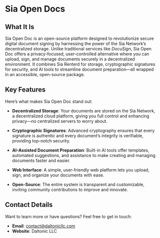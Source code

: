 # Sia Open Docs

## What It Is
Sia Open Doc is an open-source platform designed to revolutionize secure digital document signing by harnessing the power of the Sia Network’s decentralized storage. Unlike traditional services like *DocuSign*, Sia Open Doc offers a privacy-focused, user-controlled alternative where you can upload, sign, and manage documents securely in a decentralized environment. It combines Sia Renterd for storage, cryptographic signatures for security, and AI tools to streamline document preparation—all wrapped in an accessible, open-source package.

## Key Features
Here’s what makes Sia Open Doc stand out:

- **Decentralized Storage**: Your documents are stored on the Sia Network, a decentralized cloud platform, giving you full control and enhancing privacy—no centralized servers to worry about.

- **Cryptographic Signatures**: Advanced cryptography ensures that every signature is authentic and every document’s integrity is verifiable, providing top-notch security.

- **AI-Assisted Document Preparation**: Built-in AI tools offer templates, automated suggestions, and assistance to make creating and managing documents faster and easier.

- **Web Interface**: A simple, user-friendly web platform lets you upload, sign, and organize your documents with ease.

- **Open-Source**: The entire system is transparent and customizable, inviting community contributions to improve and innovate.

## Contact Details
Want to learn more or have questions? Feel free to get in touch:  
- **Email**: contact@daltonicllc.com  
- **Website**: Daltonic LLC

